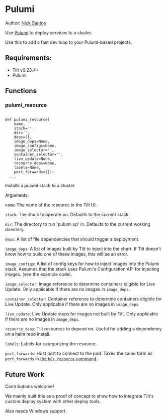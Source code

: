 # Pulumi

Author: [Nick Santos](https://github.com/nicks)

Use [Pulumi](https://www.pulumi.com/) to deploy services to a cluster.

Use this to add a fast dev loop to your Pulumi-based projects.

## Requirements:

- Tilt v0.23.4+
- Pulumi

## Functions

### pulumi_resource

```

def pulumi_resource(
    name,
    stack='',
    dir='',
    deps=[],
    image_deps=None,
    image_configs=None,
    image_selector='',
    container_selector='',
    live_update=None,
    resource_deps=None,
    labels=None,
    port_forwards=[]):
  ...
```

Installs a pulumi stack to a cluster.

Arguments:

`name`: The name of the resource in the Tilt UI.

`stack`: The stack to operate on. Defaults to the current stack.

`dir`: The directory to run 'pulumi up' in. Defaults to the current working directory.

`deps`: A list of file dependencies that should trigger a deployment.

`image_deps`: A list of images built by Tilt to inject into the chart. If Tilt doesn't know
how to build one of these images, this will be an error.

`image_configs`: A list of config keys for how to inject images into the Pulumi stack.
Assumes that the stack uses Pulumi's Configuration API for injecting images.
(see the example code).

`image_selector`: Image reference to determine containers eligible for Live Update.
  Only applicable if there are no images in `image_deps`.

`container_selector`: Container reference to determine containers eligible for Live Update.
  Only applicable if there are no images in `image_deps`.

`live_update`: Live Update steps for images not built by Tilt.
  Only applicable if there are no images in `image_deps`.

`resource_deps`: Tilt resources to depend on. Useful for adding a dependency on a helm repo install.

`labels`: Labels for categorizing the resource.

`port_forwards`: Host port to connect to the pod. Takes the same form as `port_forwards` in [the `k8s_resource` command](https://docs.tilt.dev/api.html#api.k8s_resource).

## Future Work

Contributions welcome!

We mainly built this as a proof of concept to show how to integrate Tilt's
custom deploy system with other deploy tools.

Also needs Windows support.
